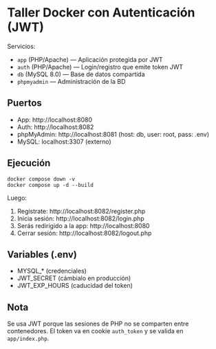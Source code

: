 # Taller Docker con Autenticación (JWT)
Servicios:
- `app` (PHP/Apache) — Aplicación protegida por JWT
- `auth` (PHP/Apache) — Login/registro que emite token JWT
- `db` (MySQL 8.0) — Base de datos compartida
- `phpmyadmin` — Administración de la BD

## Puertos
- App: http://localhost:8080
- Auth: http://localhost:8082
- phpMyAdmin: http://localhost:8081 (host: db, user: root, pass: .env)
- MySQL: localhost:3307 (externo)

## Ejecución
```
docker compose down -v
docker compose up -d --build
```

Luego:
1. Regístrate: http://localhost:8082/register.php
2. Inicia sesión: http://localhost:8082/login.php
3. Serás redirigido a la app: http://localhost:8080
4. Cerrar sesión: http://localhost:8082/logout.php

## Variables (.env)
- MYSQL_* (credenciales)
- JWT_SECRET (cámbialo en producción)
- JWT_EXP_HOURS (caducidad del token)

## Nota
Se usa JWT porque las sesiones de PHP no se comparten entre contenedores. El token va en cookie `auth_token` y se valida en `app/index.php`.
